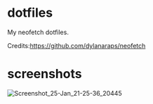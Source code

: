 # dotfiles
My neofetch dotfiles.

Credits:https://github.com/dylanaraps/neofetch
 
# screenshots
![Screenshot_25-Jan_21-25-36_20445](https://github.com/wbose/neofetch_dotfiles/assets/84239853/16a88cd0-0ab6-4745-96da-315825266870)
